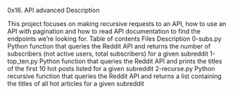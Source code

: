 0x16. API advanced
Description

This project focuses on making recursive requests to an API, how to use an API with pagination and how to read API documentation to find the endpoints we’re looking for.
Table of contents
Files 	Description
0-subs.py 	Python function that queries the Reddit API and returns the number of subscribers (not active users, total subscribers) for a given subreddit
1-top_ten.py 	Python function that queries the Reddit API and prints the titles of the first 10 hot posts listed for a given subreddit
2-recurse.py 	Python recursive function that queries the Reddit API and returns a list containing the titles of all hot articles for a given subreddit
